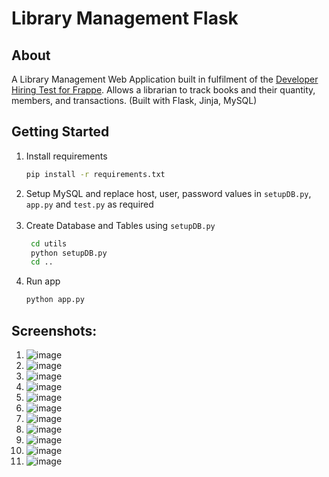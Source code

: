 # **Library Management Flask**

## **About**

A Library Management Web Application built in fulfilment of the [Developer Hiring Test for Frappe](https://frappe.io/dev-hiring-test). Allows a librarian to track books and their quantity, members, and transactions.
(Built with Flask, Jinja, MySQL)

## **Getting Started**

1. Install requirements
   ```sh
   pip install -r requirements.txt
   ```
2. Setup MySQL and replace host, user, password values in `setupDB.py`, `app.py` and `test.py` as required </br></br>
3. Create Database and Tables using `setupDB.py`
   ```sh
    cd utils
    python setupDB.py
    cd ..
   ```
4. Run app
   ```sh
   python app.py
   ```
## **Screenshots:**
1. ![image](https://github.com/Shaman20/library-management-system-frappe-assessment/assets/70961605/90fa6e35-46bc-44a8-b080-097cf7ddf552)
2. ![image](https://github.com/Shaman20/library-management-system-frappe-assessment/assets/70961605/27e99d7d-bca1-41d0-8427-9aa2d08eaff1)
3. ![image](https://github.com/Shaman20/library-management-system-frappe-assessment/assets/70961605/834197b4-3a47-4d9b-8d73-8b8984d4911b)
4. ![image](https://github.com/Shaman20/library-management-system-frappe-assessment/assets/70961605/2118293b-87db-42c1-a946-a9ddfb733323)
5. ![image](https://github.com/Shaman20/library-management-system-frappe-assessment/assets/70961605/7d89cbca-a8f6-4b8a-bd28-dfdc9686068b)
6. ![image](https://github.com/Shaman20/library-management-system-frappe-assessment/assets/70961605/97521210-642c-45bc-91cb-5f06c24311af)
7. ![image](https://github.com/Shaman20/library-management-system-frappe-assessment/assets/70961605/9684011c-f3c2-4c7d-85a5-d2a3eab4912c)
8. ![image](https://github.com/Shaman20/library-management-system-frappe-assessment/assets/70961605/14bd863d-d756-4e56-9730-f283505f0df9)
9. ![image](https://github.com/Shaman20/library-management-system-frappe-assessment/assets/70961605/799f8af7-ab38-4b76-af7c-77832d51e497)
10. ![image](https://github.com/Shaman20/library-management-system-frappe-assessment/assets/70961605/7ce883e8-2f3f-48ab-8d72-fc889549fc8f)
11. ![image](https://github.com/Shaman20/library-management-system-frappe-assessment/assets/70961605/c4578798-2694-4e13-a4da-d1546d34ffe8)











